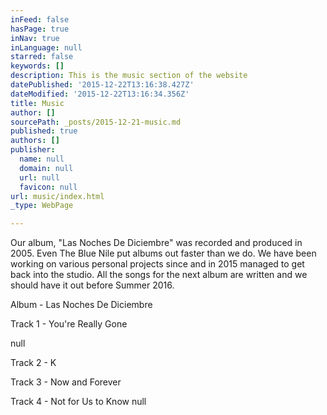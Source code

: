 ```yaml
---
inFeed: false
hasPage: true
inNav: true
inLanguage: null
starred: false
keywords: []
description: This is the music section of the website
datePublished: '2015-12-22T13:16:38.427Z'
dateModified: '2015-12-22T13:16:34.356Z'
title: Music
author: []
sourcePath: _posts/2015-12-21-music.md
published: true
authors: []
publisher:
  name: null
  domain: null
  url: null
  favicon: null
url: music/index.html
_type: WebPage

---
```

Our album, "Las Noches De Diciembre" was recorded and produced in 2005\. Even The Blue Nile put albums out faster than we do. We have been working on various personal projects since and in 2015 managed to get back into the studio. All the songs for the next album are written and we should have it out before Summer 2016\.

Album - Las Noches De Diciembre

Track 1 - You're Really Gone

null

Track 2 - K

Track 3 - Now and Forever

Track 4 - Not for Us to Know
null